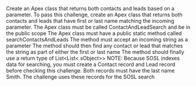 Create an Apex class that returns both contacts and leads based on a parameter.
To pass this challenge, create an Apex class that returns both contacts and leads that have first or last name matching the incoming parameter.
The Apex class must be called ContactAndLeadSearch and be in the public scope
The Apex class must have a public static method called searchContactsAndLeads
The method must accept an incoming string as a parameter
The method should then find any contact or lead that matches the string as part of either the first or last name
The method should finally use a return type of List<List< sObject>>
NOTE: Because SOSL indexes data for searching, you must create a Contact record and Lead record before checking this challenge. Both records must have the last name Smith. The challenge uses these records for the SOSL search
